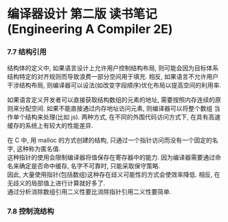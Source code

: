 编译器设计 第二版 读书笔记 (Engineering A Compiler 2E)
====================

### 7.7 结构引用

结构体的定义中, 如果语言设计上允许用户控制结构布局, 则可能会因为目标体系结构特定的对齐规则而导致浪费一部分空间用于填充. 
相反, 如果语言不允许用户干涉结构布局, 则编译器可以设法(如改变字段顺序)优化布局以提高空间的利用率.
 
如果语言定义开发者可以直接获取结构数组的元素的地址, 需要按照内存连续的原则来分配空间. 如果不能直接通过内存地址访问元素, 则编译器可以将整个数组
当作单个结构来处理(比如 js). 两种方式, 在不同的外围代码访问方式下, 在具有高速缓存的系统上有较大的性能差异.

在 C 中, 用 malloc 的方式创建的结构, 只通过一个指针访问而没有一个固定的名字, 这种称为匿名值.   
这种指针的使用会限制编译器将值保存在寄存器中的能力. 因为编译器需要通过命名来确定是否命中缓存, 名字不可靠时, 只能采取保守策略.   
因此, 大量使用指针(包括数组)这种存在歧义可能性的方式会使效率降低. 相反, 在无歧义的局部值上进行计算就好多了.    
通过分析消除数组引用二义性要比消除指针引用二义性要简单.

### 7.8 控制流结构



